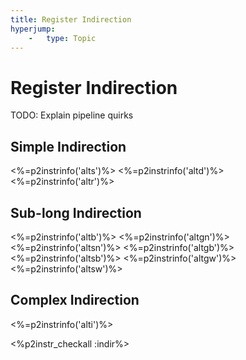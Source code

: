```yaml
---
title: Register Indirection
hyperjump:
    -   type: Topic
---
```


# Register Indirection

TODO: Explain pipeline quirks

## Simple Indirection

<%=p2instrinfo('alts')%>
<%=p2instrinfo('altd')%>
<%=p2instrinfo('altr')%>

## Sub-long Indirection

<%=p2instrinfo('altb')%>
<%=p2instrinfo('altgn')%>
<%=p2instrinfo('altsn')%>
<%=p2instrinfo('altgb')%>
<%=p2instrinfo('altsb')%>
<%=p2instrinfo('altgw')%>
<%=p2instrinfo('altsw')%>

## Complex Indirection

<%=p2instrinfo('alti')%>


<%p2instr_checkall :indir%>
